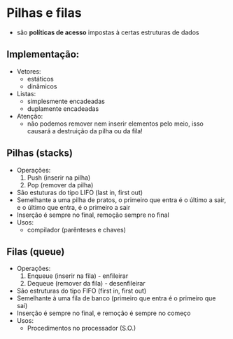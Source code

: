 # Pilhas e filas
- são <b>políticas de acesso</b> impostas à certas estruturas de dados
## Implementação:
-  Vetores:
    - estáticos
    - dinâmicos
- Listas:
    - simplesmente encadeadas
    - duplamente encadeadas
- Atenção:
    - não podemos remover nem inserir elementos pelo meio, isso causará a destruição da pilha ou da fila!
## Pilhas (stacks)
- Operações:
    1. Push (inserir na pilha)
    2. Pop (remover da pilha)
- São estuturas do tipo LIFO (last in, first out)
- Semelhante a uma pilha de pratos, o primeiro que entra é o último a sair, e o último que entra, é o primeiro a sair
- Inserção é sempre no final, remoção sempre no final
- Usos:
    - compilador (parênteses e chaves)
## Filas (queue)
- Operações:
    1. Enqueue (inserir na fila) - enfileirar
    2. Dequeue (remover da fila) - desenfileirar
- São estruturas do tipo FIFO (first in, first out)
- Semelhante à uma fila de banco (primeiro que entra é o primeiro que sai)
- Inserção é sempre no final, e remoção é sempre no começo
- Usos:
    - Procedimentos no processador (S.O.)